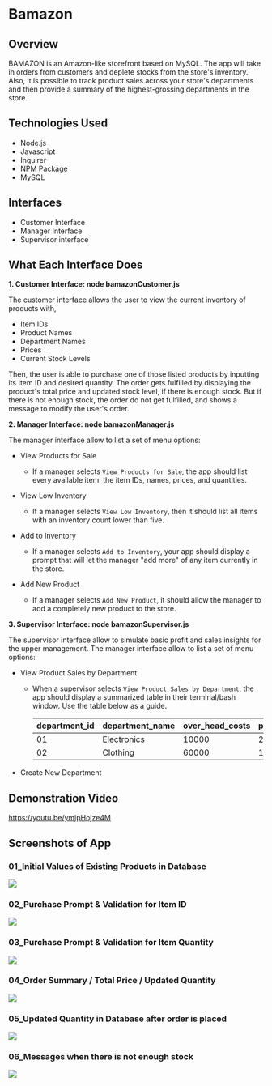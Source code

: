 # Bamazon


## Overview
BAMAZON is an Amazon-like storefront based on MySQL. The app will take in orders from customers and deplete stocks from the store's inventory. Also, it is possible to track product sales across your store's departments and then provide a summary of the highest-grossing departments in the store.


## Technologies Used
- Node.js
- Javascript
- Inquirer
- NPM Package
- MySQL


## Interfaces
- Customer Interface
- Manager Interface
- Supervisor interface


## What Each Interface Does
**1. Customer Interface: node bamazonCustomer.js**

  The customer interface allows the user to view the current inventory of products with,
- Item IDs
- Product Names
- Department Names
- Prices
- Current Stock Levels 

Then, the user is able to purchase one of those listed products by inputting its Item ID and desired quantity. The order gets fulfilled by displaying the product's total price and updated stock level, if there is enough stock. But if there is not enough stock, the order do not get fulfilled, and shows a message to modify the user's order.


**2. Manager Interface: node bamazonManager.js**

  The manager interface allow to list a set of menu options:
- View Products for Sale
  * If a manager selects `View Products for Sale`, the app should list every available item: the item IDs, names, prices, and quantities.
  
- View Low Inventory
  * If a manager selects `View Low Inventory`, then it should list all items with an inventory count lower than five.

- Add to Inventory
  * If a manager selects `Add to Inventory`, your app should display a prompt that will let the manager "add more" of any item currently in the store.

- Add New Product
  * If a manager selects `Add New Product`, it should allow the manager to add a completely new product to the store.
  

**3. Supervisor Interface: node bamazonSupervisor.js**

  The supervisor interface allow to simulate basic profit and sales insights for the upper management. The manager interface allow to list a set of menu options:
  
- View Product Sales by Department
  * When a supervisor selects `View Product Sales by Department`, the app should display a summarized table in their terminal/bash window. Use the table below as a guide.
  

    | department_id | department_name | over_head_costs | product_sales | total_profit |
    | ------------- | --------------- | --------------- | ------------- | ------------ |
    | 01            | Electronics     | 10000           | 20000         | 10000        |
    | 02            | Clothing        | 60000           | 100000        | 40000        |


- Create New Department


## Demonstration Video
https://youtu.be/ymjpHojze4M

## Screenshots of App

### 01_Initial Values of Existing Products in Database
<img src="images/01-initial-value-db.png">

### 02_Purchase Prompt & Validation for Item ID
<img src="images/02-validation.png">

### 03_Purchase Prompt & Validation for Item Quantity
<img src="images/03-validation.png">

### 04_Order Summary / Total Price / Updated Quantity
<img src="images/04-order-placed.png">

### 05_Updated Quantity in Database after order is placed
<img src="images/05-db-update-after-order.png">

### 06_Messages when there is not enough stock
<img src="images/06-not-enough-stock.png">




